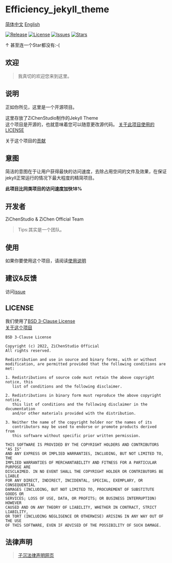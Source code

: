 # Efficiency_jekyll_theme
[简体中文](README.md "README.md") [English](/doc/README.en.md "README.en.md")

[![Release](https://img.shields.io/github/release/ZiChenStudio/Efficiency_jekyll_theme.svg)](https://github.com/ZiChenStudio/Efficiency_jekyll_theme/releases)
[![License](https://img.shields.io/github/license/ZiChenStudio/Efficiency_jekyll_theme.svg)](https://github.com/ZiChenStudio/Efficiency_jekyll_theme/blob/master/LICENSE)
[![Issues](https://img.shields.io/github/issues/ZiChenStudio/Efficiency_jekyll_theme.svg)](https://github.com/ZiChenStudio/Efficiency_jekyll_theme/issues)
[![Stars](https://img.shields.io/github/stars/ZiChenStudio/Efficiency_jekyll_theme.svg)](https://github.com/ZiChenStudio/Efficiency_jekyll_theme)

$\uparrow$ 甚至连一个Star都没有:-(

## 欢迎
> 我真切的欢迎您来到这里。

## 说明
正如你所见，这里是一个开源项目。

这里存放了ZiChenStudio制作的Jekyll Theme<br>
这个项目是开源的，也就意味着您可以随意更改源代码。
[关于此项目使用的LICENSE](#license)

关于这个项目的[贡献](/doc/CONTRIBUTING.md "CONTRIBUTING.md")
## 意图
简洁的意图在于让用户获得最快的访问速度，去除占用空间的文件及效果，在保证jekyll正常运行的情况下最大程度的精简项目。

**此项目比同类项目的访问速度加快18%**
## 开发者
ZiChenStudio & ZiChen Official Team
> Tips:其实是一个团队。

## 使用
如果你要使用这个项目，请阅读[使用说明](/doc/use.md "use.md")
## 建议&反馈
访问[issue](https://github.com/ZiChenStudio/Efficiency_jekyll_theme/issues)
## LICENSE
我们使用了[BSD 3-Clause License](LICENSE "LICENSE")<br>
[关于这个项目](./doc/CONTRIBUTING.md "CONTRIBUTING.md")
```
BSD 3-Clause License

Copyright (c) 2022, ZiChenStudio Official
All rights reserved.

Redistribution and use in source and binary forms, with or without
modification, are permitted provided that the following conditions are met:

1. Redistributions of source code must retain the above copyright notice, this
   list of conditions and the following disclaimer.

2. Redistributions in binary form must reproduce the above copyright notice,
   this list of conditions and the following disclaimer in the documentation
   and/or other materials provided with the distribution.

3. Neither the name of the copyright holder nor the names of its
   contributors may be used to endorse or promote products derived from
   this software without specific prior written permission.

THIS SOFTWARE IS PROVIDED BY THE COPYRIGHT HOLDERS AND CONTRIBUTORS "AS IS"
AND ANY EXPRESS OR IMPLIED WARRANTIES, INCLUDING, BUT NOT LIMITED TO, THE
IMPLIED WARRANTIES OF MERCHANTABILITY AND FITNESS FOR A PARTICULAR PURPOSE ARE
DISCLAIMED. IN NO EVENT SHALL THE COPYRIGHT HOLDER OR CONTRIBUTORS BE LIABLE
FOR ANY DIRECT, INDIRECT, INCIDENTAL, SPECIAL, EXEMPLARY, OR CONSEQUENTIAL
DAMAGES (INCLUDING, BUT NOT LIMITED TO, PROCUREMENT OF SUBSTITUTE GOODS OR
SERVICES; LOSS OF USE, DATA, OR PROFITS; OR BUSINESS INTERRUPTION) HOWEVER
CAUSED AND ON ANY THEORY OF LIABILITY, WHETHER IN CONTRACT, STRICT LIABILITY,
OR TORT (INCLUDING NEGLIGENCE OR OTHERWISE) ARISING IN ANY WAY OUT OF THE USE
OF THIS SOFTWARE, EVEN IF ADVISED OF THE POSSIBILITY OF SUCH DAMAGE.

```

## 法律声明
> [子沉法律声明网页](https://zichenstudio.netlify.app/html/legal.html)
